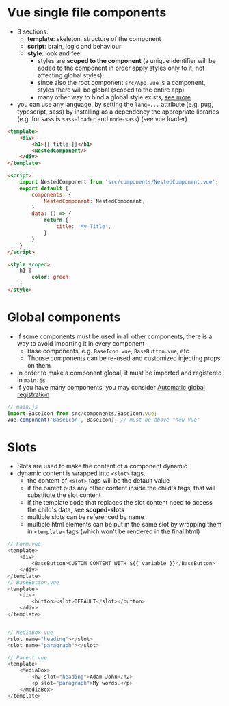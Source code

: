 # Vue single file components

* 3 sections: 
  * __template__: skeleton, structure of the component
  * __script__: brain, logic and behaviour
  * __style__: look and feel
    * styles are __scoped to the component__ (a unique identifier will be added to the component in order apply styles only to it, not affecting global styles)
    * since also the root component `src/App.vue` is a component, styles there will be global (scoped to the entire app)    
    * many other way to bind a global style exists, [see more](https://badacadabra.github.io/Using-global-style-rules-in-a-Vue-js-app/)
* you can use any language, by setting the `lang=...` attribute (e.g. pug, typescript, sass) by installing as a dependency the appropriate libraries (e.g. for sass is `sass-loader` and `node-sass`) (see vue loader)

```html
<template>
    <div>
        <h1>{{ title }}</h1>
        <NestedComponent/>
    </div>
</template>

<script>
    import NestedComponent from 'src/components/NestedComponent.vue';
    export default {
        components: {
            NestedComponent: NestedComponent,
        }
        data: () => {
            return {
                title: 'My Title',
            }
        }
    }
</script>

<style scoped>
    h1 {
        color: green;
    }
</style>
```

# Global components

* if some components must be used in all other components, there is a way to avoid importing it in every component
  * Base components, e.g. `BaseIcon.vue`, `BaseButton.vue`, etc
  * Thouse components can be re-used and customized injecting props on them
* In order to make a component global, it must be imported and registered in `main.js`
* if you have many components, you may consider [Automatic global registration](https://vuejs.org/v2/guide/components-registration.html#Automatic-Global-Registration-of-Base-Components)

```js
// main.js
import BaseIcon from src/components/BaseIcon.vue;
Vue.component('BaseIcon', BaseIcon); // must be above "new Vue"
```

# Slots

* Slots are used to make the content of a component dynamic
* dynamic content is wrapped into `<slot>` tags.
  * the content of `<slot>` tags will be the default value
  * if the parent puts any other content inside the child's tags, that will substitute the slot content
  * if the template code that replaces the slot content need to access the child's data, see __scoped-slots__
  * multiple slots can be referenced by name
  * multiple html elements can be put in the same slot by wrapping them in `<template>` tags (which won't be rendered in the final html)

```js
// Form.vue
<template>
    <div>
        <BaseButton>CUSTOM CONTENT WITH ${{ variable }}</BaseButton>
    </div>
</template>
// BaseButton.vue
<template>
    <div>
        <button><slot>DEFAULT</slot></button>
    </div>
</template>


// MediaBox.vue
<slot name="heading"></slot>
<slot name="paragraph"></slot>

// Parent.vue
<template>
    <MediaBox>
        <h2 slot="heading">Adam John</h2>
        <p slot="paragraph">My words.</p>
    </MediaBox>
</template>
```
